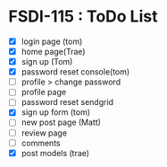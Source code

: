 # FSDI-115 : ToDo List

- [x] login page (tom)
- [X] home page(Trae)
- [x] sign up (Tom)
- [x] password reset console(tom)
- [ ] profile > change password
- [ ] profile page
- [ ] password reset sendgrid
- [x] sign up form (tom)
- [ ] new post page (Matt)
- [ ] review page
- [ ] comments
- [X] post models (trae)
